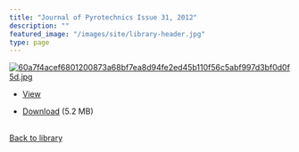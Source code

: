 ```yaml
---
title: "Journal of Pyrotechnics Issue 31, 2012"
description: ""
featured_image: "/images/site/library-header.jpg"
type: page
---
```


<a href="https://drive.google.com/file/d/1YPtb9kUgNBydzIGgfOz8ifnL4RrCbLDb/view" target="_blank">![60a7f4acef6801200873a68bf7ea8d94fe2ed45b110f56c5abf997d3bf0d0f5d.jpg](/images/library/60a7f4acef6801200873a68bf7ea8d94fe2ed45b110f56c5abf997d3bf0d0f5d.jpg)</a>
* <a href="https://drive.google.com/file/d/1YPtb9kUgNBydzIGgfOz8ifnL4RrCbLDb/view" target="_blank">View</a>

* [Download](https://drive.google.com/uc?export=download&id=1YPtb9kUgNBydzIGgfOz8ifnL4RrCbLDb) (5.2 MB)

<br />[Back to library](/library/)
